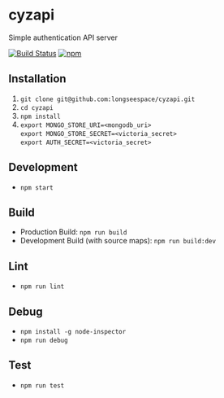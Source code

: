 # cyzapi
Simple authentication API server

[![Build Status](https://travis-ci.org/longseespace/cyzapi.svg?branch=master)](https://travis-ci.org/longseespace/cyzapi)
[![npm](https://img.shields.io/npm/v/npm.svg?maxAge=2592000)](https://www.npmjs.com/package/cyzapi)

## Installation
1. `git clone git@github.com:longseespace/cyzapi.git`
2. `cd cyzapi`
3. `npm install`
4. `export MONGO_STORE_URI=<mongodb_uri>`  
   `export MONGO_STORE_SECRET=<victoria_secret>`  
   `export AUTH_SECRET=<victoria_secret>`  

## Development
* `npm start`

## Build
* Production Build: `npm run build`
* Development Build (with source maps): `npm run build:dev`

## Lint
* `npm run lint`

## Debug
* `npm install -g node-inspector`
* `npm run debug`

## Test
* `npm run test`
